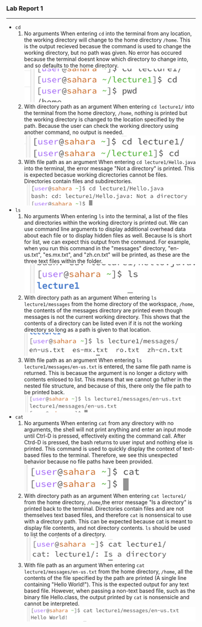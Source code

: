 ### Lab Report 1 
---

- `cd`
  1. No arguments
       When entering `cd` into the terminal from any location, the working directory will change to the home directory `/home`. This is the output recieved becasue the command is used to change the working directory, but no path was given. No error has occured because the terminal doesnt know which directory to change into, and so defaults to the home directory.
![cd1](https://github.com/bwhenn/cse15l-lab-reports/blob/main/cd1.png)
  2. With directory path as an argument
    When entering `cd lecture1/` into the terminal from the home directory, `/home`, nothing is printed but the working directory is changed to the location specified by the path. Because the user can check the working directory using another command, no output is needed.
  ![cd2](https://github.com/bwhenn/cse15l-lab-reports/blob/main/cd2.png)
  4. With file path as an argument
     When entering `cd lecture1/Hello.java` into the terminal, the error message "Not a directory" is printed. This is expected becasue working dicrectories cannot be files. Directories contain files and subdirectories.
![cd3](https://github.com/bwhenn/cse15l-lab-reports/blob/main/cd3.png) 
- `ls`
  1. No arguments
     When entering `ls` into the terminal, a list of the files and directories within the working directory is printed out. We can use command line arguments to display additional overhead data about each file or to display hidden files as well. Because ls is short for list, we can expect this output from the command. For example, when you run this command in the "messages" directory, "en-us.txt", "es.mx.txt", and "zh.cn.txt" will be printed, as these are the three text files within the folder.
  ![ls1](https://github.com/bwhenn/cse15l-lab-reports/blob/main/ls1.png)
  3. With directory path as an argument
     When entering `ls lecture1/messages` from the home directory of the workspace, `/home`, the contents of the messages directory are printed even though messages is not the current working directory. This shows that the contents of a directory can be listed even if it is not the working directory so long as a path is given to that location.
![ls2](https://github.com/bwhenn/cse15l-lab-reports/blob/main/ls2.png)
  3. With file path as an argument
     When entering `ls lecture1/messages/en-us.txt` is entered, the same file path name is returned. This is becasue the argument is no longer a dictory with contents enlosed to list. This means that we cannot go futher in the nested file structure, and because of this, there only the file path to be printed back.
![ls3](https://github.com/bwhenn/cse15l-lab-reports/blob/main/ls3.png)
- `cat`
  1. No arguments
      When entering `cat` from any directory with no arguments, the shell will not print anything and enter an input mode until Ctrl-D is pressed, effectively exiting the command call. After Ctrd-D is pressed, the bash returns to user input and nothing else is printed. This command is used to quickly display the context of text-based files to the terminal. Therefore, we see this unexpected behavior because no file paths have been provided.
  ![cat1](https://github.com/bwhenn/cse15l-lab-reports/blob/main/cat1.png)
  2. With directory path as an argument
     When entering `cat lecture1/` from the home directory, `/home`,the error message "Is a directory" is printed back to the terminal. Directories contain files and are not themselves text based files, and therefore `cat` is nonsensical to use with a directory path. This can be expected because cat is meant to display file contents, and not directory contents. `ls` should be used to list the contents of a directory.
![cat2](https://github.com/bwhenn/cse15l-lab-reports/blob/main/cat2.png)
  3. With file path as an argument
     When entering `cat lecture1/messages/en-us.txt` from the home directory, `/home`, all the contents of the file specified by the path are printed (A single line containing "Hello World!"). This is the expected output for any text based file. However, when passing a non-text based file, such as the binary file Hello.class, the output printed by `cat` is nonsensicle and cannot be interpreted.
  ![cat3](https://github.com/bwhenn/cse15l-lab-reports/blob/main/cat3.png)
